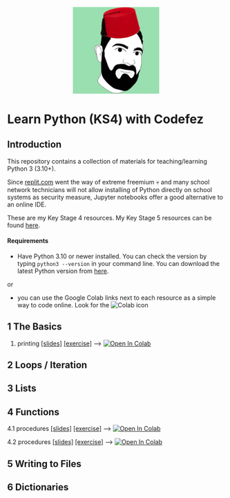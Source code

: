 <p align="center">
  <img width="200" src="notion_avatar2.png" alt="logo"/>
</p>

# Learn Python (KS4) with Codefez

## Introduction

This repository contains a collection of materials for teaching/learning Python 3 (3.10+). 

Since [replit.com](https://replit.com) went the way of extreme freemium 💀 and many school network technicians will not allow installing of Python directly on school systems as security measure, Jupyter notebooks offer a good alternative to an online IDE.

These are my Key Stage 4 resources. My Key Stage 5 resources can be found [here](https://github.com/BethsGrammar/learn-python3). 

#### Requirements
* Have Python 3.10 or newer installed. You can check the version by typing `python3 --version` in your command line. You can download the latest Python version from [here](https://www.python.org/downloads/). 
  
or 
  

* you can use the Google Colab links next to each resource as a simple way to code online. Look for the ![Colab](https://colab.research.google.com/assets/colab-badge.svg) icon


## 1 The Basics
1. printing [[slides]](https://docs.google.com/presentation/d/1os1vxBUT59i1xc0ldanfXTFst1T5APioZpWi5VAPzq8/edit?usp=sharing) [[exercise]](http://nbviewer.jupyter.org/github/BethsGrammar/learn-python3/blob/master/notebooks/beginner/exercises/01_01_printing_exercise.ipynb) --> <a href="https://colab.research.google.com/github/BethsGrammar/learn-python3/blob/master/notebooks/beginner/exercises/01_01_printing_exercise.ipynb"><img src="https://colab.research.google.com/assets/colab-badge.svg" alt="Open In Colab"></a>

## 2 Loops / Iteration

## 3 Lists

## 4 Functions
4.1 procedures [[slides]](https://docs.google.com/presentation/d/1DTZL61JafKg9uRise3DPeOZ3sZV0UWF6aG74Jnm7Vaw/edit?usp=sharing) [[exercise]](http://nbviewer.jupyter.org/github/BethsGrammar/learn-python-ks4/blob/main/notebooks/4_functions/04_1_functions.ipynb) --> <a href="https://colab.research.google.com/github/BethsGrammar/learn-python-ks4/blob/main/notebooks/4_functions/04_1_functions.ipynb" target="_blank"><img src="https://colab.research.google.com/assets/colab-badge.svg" alt="Open In Colab"></a>

4.2 procedures [[slides]](https://docs.google.com/presentation/d/1glbg4RonT5aeIDsVayoxBftrYlrIkJ9S1Wlh8SCRXX8/edit?usp=sharing) [[exercise]](http://nbviewer.jupyter.org/github/BethsGrammar/learn-python-ks4/blob/main/notebooks/4_functions/04_2_functions.ipynb) --> <a href="https://colab.research.google.com/github/BethsGrammar/learn-python-ks4/blob/main/notebooks/4_functions/04_2_functions.ipynb" target="_blank"><img src="https://colab.research.google.com/assets/colab-badge.svg" alt="Open In Colab"></a>

## 5 Writing to Files

## 6 Dictionaries